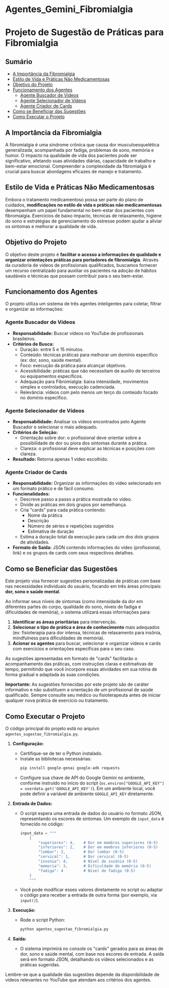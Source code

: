 # Agentes_Gemini_Fibromialgia

# Projeto de Sugestão de Práticas para Fibromialgia

## Sumário

- [A Importância da Fibromialgia](#a-importância-da-fibromialgia)
- [Estilo de Vida e Práticas Não Medicamentosas](#estilo-de-vida-e-práticas-não-medicamentosas)
- [Objetivo do Projeto](#objetivo-do-projeto)
- [Funcionamento dos Agentes](#funcionamento-dos-agentes)
  - [Agente Buscador de Vídeos](#agente-buscador-de-vídeos)
  - [Agente Selecionador de Vídeos](#agente-selecionador-de-vídeos)
  - [Agente Criador de Cards](#agente-criador-de-cards)
- [Como se Beneficiar das Sugestões](#como-se-beneficiar-das-sugestões)
- [Como Executar o Projeto](#como-executar-o-projeto)

## A Importância da Fibromialgia

A fibromialgia é uma síndrome crônica que causa dor musculoesquelética generalizada, acompanhada por fadiga, problemas de sono, memória e humor. O impacto na qualidade de vida dos pacientes pode ser significativo, afetando suas atividades diárias, capacidade de trabalho e bem-estar emocional. Compreender a complexidade da fibromialgia é crucial para buscar abordagens eficazes de manejo e tratamento.

## Estilo de Vida e Práticas Não Medicamentosas

Embora o tratamento medicamentoso possa ser parte do plano de cuidados, **modificações no estilo de vida e práticas não medicamentosas** desempenham um papel fundamental no bem-estar dos pacientes com fibromialgia. Exercícios de baixo impacto, técnicas de relaxamento, higiene do sono e estratégias de gerenciamento do estresse podem ajudar a aliviar os sintomas e melhorar a qualidade de vida.

## Objetivo do Projeto

O objetivo deste projeto é **facilitar o acesso a informações de qualidade e organizar orientações práticas para portadores de fibromialgia**. Através da curadoria de vídeos de profissionais qualificados, buscamos fornecer um recurso centralizado para auxiliar os pacientes na adoção de hábitos saudáveis e técnicas que possam contribuir para o seu bem-estar.

## Funcionamento dos Agentes

O projeto utiliza um sistema de três agentes inteligentes para coletar, filtrar e organizar as informações:

### Agente Buscador de Vídeos

- **Responsabilidade:** Buscar vídeos no YouTube de profissionais brasileiros.
- **Critérios de Busca:**
    - Duração: entre 5 e 15 minutos.
    - Conteúdo: técnicas práticas para melhorar um domínio específico (ex: dor, sono, saúde mental).
    - Foco: execução da prática para alcançar objetivos.
    - Acessibilidade: práticas que não necessitam de auxílio de terceiros ou equipamentos específicos.
    - Adequação para Fibromialgia: baixa intensidade, movimentos simples e controlados, execução cadenciada.
    - Relevância: vídeos com pelo menos um terço do conteúdo focado no domínio específico.

### Agente Selecionador de Vídeos

- **Responsabilidade:** Analisar os vídeos encontrados pelo Agente Buscador e selecionar o mais adequado.
- **Critérios de Seleção:**
    - Orientação sobre dor: o profissional deve orientar sobre a possibilidade de dor ou piora dos sintomas durante a prática.
    - Clareza: o profissional deve explicar as técnicas e posições com clareza.
- **Resultado:** Retorna apenas 1 vídeo escolhido.

### Agente Criador de Cards

- **Responsabilidade:** Organizar as informações do vídeo selecionado em um formato prático e de fácil consumo.
- **Funcionalidades:**
    - Descreve passo a passo a prática mostrada no vídeo.
    - Divide as práticas em dois grupos por semelhança.
    - Cria "cards" para cada prática contendo:
        - Nome da prática
        - Descrição
        - Número de séries e repetições sugeridos
        - Estimativa de duração
    - Estima a duração total da execução para cada um dos dois grupos de atividades.
- **Formato de Saída:** JSON contendo informações do vídeo (profissional, link) e os grupos de cards com seus respectivos detalhes.

## Como se Beneficiar das Sugestões

Este projeto visa fornecer sugestões personalizadas de práticas com base nas necessidades individuais do usuário, focando em três áreas principais: **dor, sono e saúde mental**.

Ao informar seus níveis de sintomas (como intensidade da dor em diferentes partes do corpo, qualidade do sono, níveis de fadiga e dificuldades de memória), o sistema utilizará essas informações para:

1.  **Identificar as áreas prioritárias** para intervenção.
2.  **Selecionar o tipo de prática e área de conhecimento** mais adequados (ex: fisioterapia para dor intensa, técnicas de relaxamento para insônia, mindfulness para dificuldades de memória).
3.  **Acionar os agentes** para buscar, selecionar e organizar vídeos e cards com exercícios e orientações específicas para o seu caso.

As sugestões apresentadas em formato de "cards" facilitarão o acompanhamento das práticas, com instruções claras e estimativas de tempo, permitindo que você incorpore essas atividades em sua rotina de forma gradual e adaptada às suas condições.

**Importante:** As sugestões fornecidas por este projeto são de caráter informativo e não substituem a orientação de um profissional de saúde qualificado. Sempre consulte seu médico ou fisioterapeuta antes de iniciar qualquer nova prática de exercício ou tratamento.

## Como Executar o Projeto

O código principal do projeto está no arquivo `agentes_sugestao_fibromialgia.py`.

1.  **Configuração:**
    * Certifique-se de ter o Python instalado.
    * Instale as bibliotecas necessárias:
        ```bash
        pip install google-genai google-adk requests
        ```
    * Configure sua chave de API do Google Gemini no ambiente, conforme instruído no início do script (`os.environ["GOOGLE_API_KEY"] = userdata.get('GOOGLE_API_KEY')`). Em um ambiente local, você pode definir a variável de ambiente `GOOGLE_API_KEY` diretamente.

2.  **Entrada de Dados:**
    * O script espera uma entrada de dados do usuário no formato JSON, representando os escores de sintomas. Um exemplo de `input_data` é fornecido no código:
        ```python
        input_data = """
            {
                "superiores": 4,    # Dor em membros superiores (0-5)
                "inferiores": 2,    # Dor em membros inferiores (0-5)
                "lombar": 2,        # Dor lombar (0-5)
                "cervical": 1,      # Dor cervical (0-5)
                "insonia": 4,       # Nível de insônia (0-5)
                "memoria": 3,       # Dificuldade de memória (0-5)
                "fadiga": 4         # Nível de fadiga (0-5)
            }
            """
        ```
    * Você pode modificar esses valores diretamente no script ou adaptar o código para receber a entrada de outra forma (por exemplo, via `input()`).

3.  **Execução:**
    * Rode o script Python:
        ```bash
        python agentes_sugestao_fibromialgia.py
        ```

4.  **Saída:**
    * O sistema imprimirá no console os "cards" gerados para as áreas de dor, sono e saúde mental, com base nos escores de entrada. A saída será em formato JSON, detalhando os vídeos selecionados e as práticas sugeridas.

Lembre-se que a qualidade das sugestões depende da disponibilidade de vídeos relevantes no YouTube que atendam aos critérios dos agentes.
